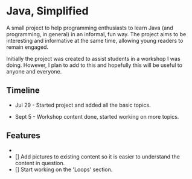 # Java, Simplified

A small project to help programming enthusiasts to learn Java (and programming, in general) in an informal, fun way. The project aims to be interesting and informative at the same time, allowing young readers to remain engaged.

Initially the project was created to assist students in a workshop I was doing. However, I plan to add to this and hopefully this will be useful to anyone and everyone.

## Timeline

* Jul 29 - Started project and added all the basic topics.

* Sept 5 - Workshop content done, started working on more topics.

## Features

*
* [] Add pictures to existing content so it is easier to understand the content in question.
* [] Start working on the 'Loops' section.
